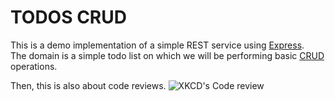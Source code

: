 TODOS CRUD
==========

This is a demo implementation of a simple REST service using [Express](https://expressjs.com/).  
The domain is a simple todo list on which we will be performing basic [CRUD](https://en.wikipedia.org/wiki/Create,_read,_update_and_delete) operations.

Then, this is also about code reviews.
![XKCD's Code review](https://imgs.xkcd.com/comics/code_quality_3.png)
